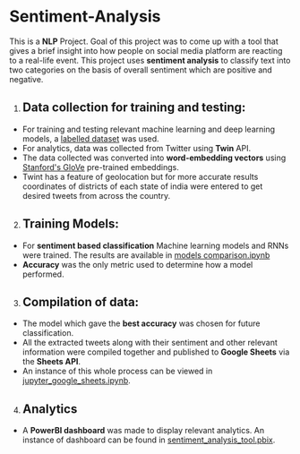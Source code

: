 # Sentiment-Analysis
This is a **NLP** Project. Goal of this project was to come up with a tool that gives a brief insight into how people on social media platform are reacting to a real-life event. 
This project uses **sentiment analysis** to classify text into two categories on the basis of overall sentiment which are positive and negative. 

1. ## Data collection for training and testing: 
- For training and testing relevant machine learning and deep learning models, a [labelled dataset](https://www.kaggle.com/kazanova/sentiment140) was used. 
- For analytics, data was collected from Twitter using **Twin** API.
- The data collected was converted into **word-embedding vectors** using [Stanford's GloVe](https://nlp.stanford.edu/projects/glove/) pre-trained embeddings.
- Twint has a feature of geolocation but for more accurate results coordinates of districts of each state of india were entered to get desired tweets from across the country.
2. ## Training Models:
- For **sentiment based classification** Machine learning models and RNNs were trained. The results are available in [models comparison.ipynb](https://github.com/ArnavS1102/Sentiment-Analysis/blob/main/models%20comparison.ipynb)
- **Accuracy** was the only metric used to determine how a model performed.
3. ## Compilation of data:
- The model which gave the **best accuracy** was chosen for future classification.
- All the extracted tweets along with their sentiment and other relevant information were compiled together and published to **Google Sheets** via the **Sheets API**.
- An instance of this whole process can be viewed in [jupyter_google_sheets.ipynb](https://github.com/ArnavS1102/Sentiment-Analysis/blob/main/jupyter_google_sheets.ipynb).
4. ## Analytics
- A **PowerBI dashboard** was made to display relevant analytics. An instance of dashboard can be found in [sentiment_analysis_tool.pbix](https://github.com/ArnavS1102/Sentiment-Analysis/blob/main/sentiment_analysis_tool.pbix).


